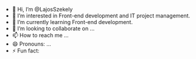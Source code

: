 - 👋 Hi, I’m @LajosSzekely
- 👀 I’m interested in Front-end development and IT project management.
- 🌱 I’m currently learning Front-end development.
- 💞️ I’m looking to collaborate on ...
- 📫 How to reach me ...
- 😄 Pronouns: ...
- ⚡ Fun fact: 

<!---
LajosSzekely/LajosSzekely is a ✨ special ✨ repository because its `README.md` (this file) appears on your GitHub profile.
You can click the Preview link to take a look at your changes.
--->
